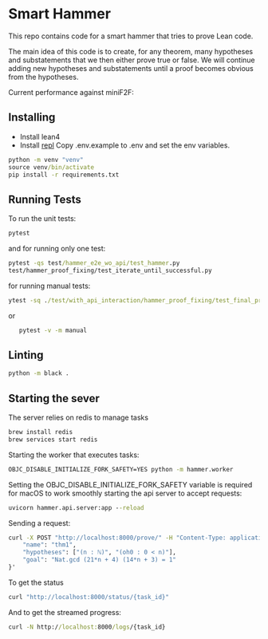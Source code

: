 # Smart Hammer

This repo contains code for a smart hammer that tries to prove Lean code.

The main idea of this code is to create, for any theorem, many hypotheses and substatements that we then either prove true or false. We will continue adding new hypotheses and substatements until a proof becomes obvious from the hypotheses.

Current performance against miniF2F:

## Installing

- Install lean4
- Install [repl](https://github.com/leanprover-community/repl/)
Copy .env.example to .env and set the env variables.

```cmd
python -m venv "venv"
source venv/bin/activate
pip install -r requirements.txt
```

## Running Tests

To run the unit tests:

```cmd
pytest
```

and for running only one test:

```cmd
pytest -qs test/hammer_e2e_wo_api/test_hammer.py
test/hammer_proof_fixing/test_iterate_until_successful.py
```

for running manual tests:

```cmd
ytest -sq ./test/with_api_interaction/hammer_proof_fixing/test_final_proof_fixing_with_real_client.py -m manual
```

or

```cmd
   pytest -v -m manual
```

## Linting

```cmd
python -m black .
```

## Starting the sever

The server relies on redis to manage tasks

```cmd
brew install redis
brew services start redis
```

Starting the worker that executes tasks:

```cmd
OBJC_DISABLE_INITIALIZE_FORK_SAFETY=YES python -m hammer.worker
```

Setting the OBJC_DISABLE_INITIALIZE_FORK_SAFETY variable is required for macOS to work smoothly
starting the api server to accept requests:

```cmd
uvicorn hammer.api.server:app --reload
```

Sending a request:

```cmd
curl -X POST "http://localhost:8000/prove/" -H "Content-Type: application/json" -d '{
    "name": "thm1",
    "hypotheses": ["(n : ℕ)", "(oh0 : 0 < n)"],
    "goal": "Nat.gcd (21*n + 4) (14*n + 3) = 1"
}'
```

To get the status

```cmd
curl "http://localhost:8000/status/{task_id}"
```

And to get the streamed progress:

```cmd
curl -N http://localhost:8000/logs/{task_id}
```
